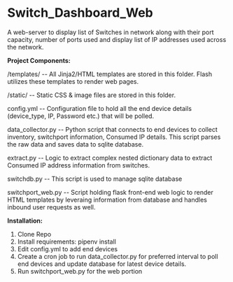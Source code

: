 # Switch_Dashboard_Web
A web-server to display list of Switches in network along with their port capacity, number of ports used and display list of IP addresses used across the network.

**Project Components:**

/templates/ -- All Jinja2/HTML templates are stored in this folder. Flash utilizes these templates to render web pages.

/static/ -- Static CSS & image files are stored in this folder.

config.yml -- Configuration file to hold all the end device details (device_type, IP, Password etc.) that will be polled.

data_collector.py -- Python script that connects to end devices to collect inventory, switchport information, Consumed IP details. This script parses the raw data and saves data   to sqlite database.

extract.py  -- Logic to extract complex nested dictionary data to extract Consumed IP address information from switches.

switchdb.py  --  This script is used to manage sqlite database

switchport_web.py -- Script holding flask front-end web logic to render HTML templates by leveraing information from database and handles inbound user requests as well. 

**Installation:**

1. Clone Repo
2. Install requirements: pipenv install
3. Edit config.yml to add end devices
4. Create a cron job to run data_collector.py for preferred interval to poll end devices and update database for latest device details.
5. Run switchport_web.py for the web portion
